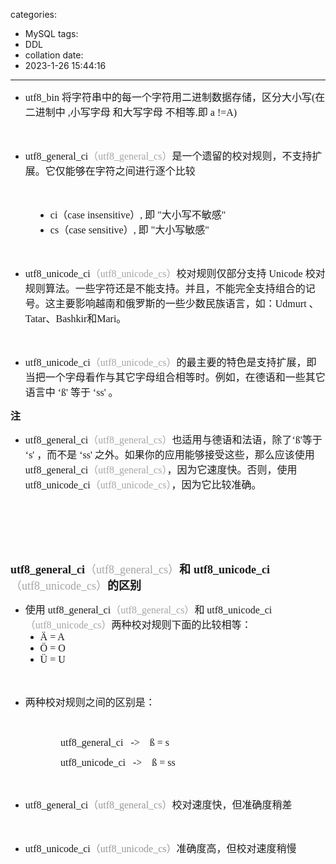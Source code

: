 categories:
- MySQL
tags:
- DDL
- collation
date:
- 2023-1-26 15:44:16
---

<ul style="list-style-type:disc">
    <li><span style="font-size:12.0pt"><span style="font-family:&quot;Comic Sans MS&quot;">utf8_bin</span></span> <span
            style="font-size:12.0pt"><span
                style="font-family:&quot;Microsoft YaHei UI&quot;">将字符串中的每一个字符用二进制数据存储，区分大小写</span></span><span
            style="font-size:12.0pt"><span style="font-family:&quot;Comic Sans MS&quot;">(</span></span><span
            style="font-size:12.0pt"><span style="font-family:&quot;Microsoft YaHei UI&quot;">在二进制中</span></span><span
            style="font-size:12.0pt"><span style="font-family:&quot;Comic Sans MS&quot;"> ,</span></span><span
            style="font-size:12.0pt"><span style="font-family:&quot;Microsoft YaHei UI&quot;">小写字母 和大写字母
                不相等</span></span><span style="font-size:12.0pt"><span
                style="font-family:&quot;Comic Sans MS&quot;">.</span></span><span style="font-size:12.0pt"><span
                style="font-family:&quot;Microsoft YaHei UI&quot;">即</span></span><span style="font-size:12.0pt"><span
                style="font-family:&quot;Comic Sans MS&quot;"> a !=A)</span></span></li>
</ul>
<p><span style="font-size:12.0pt"><span style="font-family:&quot;Comic Sans MS&quot;">&nbsp;</span></span></p>
<ul style="list-style-type:disc">
    <li><span style="font-size:12.0pt"><span
                style="font-family:&quot;Comic Sans MS&quot;">utf8_general_ci</span></span><span
            style="font-size:12.0pt"><span style="font-family:&quot;Microsoft YaHei UI&quot;"><span
                    style="color:#a5a5a5">（</span></span></span><span style="font-size:12.0pt"><span
                style="font-family:&quot;Comic Sans MS&quot;"><span
                    style="color:#a5a5a5">utf8_general_c</span></span></span><span style="font-size:12.0pt"><span
                style="font-family:&quot;Comic Sans MS&quot;"><span style="color:#a5a5a5">s</span></span></span><span
            style="font-size:12.0pt"><span style="font-family:&quot;Microsoft YaHei UI&quot;"><span
                    style="color:#a5a5a5">）</span></span></span><span style="font-size:12.0pt"><span
                style="font-family:&quot;Microsoft YaHei UI&quot;">是一个遗留的校对规则，不支持扩展。它仅能够在字符之间进行逐个比较</span></span></li>
</ul>
<p><span style="font-size:12.0pt"><span style="font-family:&quot;Comic Sans MS&quot;">&nbsp;</span></span></p>
<ul style="list-style-type: disc; margin-left: 40px;">
    <li><span style="font-size:12.0pt"><span style="font-family:&quot;Comic Sans MS&quot;">ci</span></span><span
            style="font-size:12.0pt"><span style="font-family:&quot;Microsoft YaHei UI&quot;">（</span></span><span
            style="font-size:12.0pt"><span style="font-family:&quot;Comic Sans MS&quot;">c</span></span><span
            style="font-size:12.0pt"><span style="font-family:&quot;Comic Sans MS&quot;">ase
                insensitive</span></span><span style="font-size:12.0pt"><span
                style="font-family:&quot;Microsoft YaHei UI&quot;">）</span></span><span style="font-size:12.0pt"><span
                style="font-family:&quot;Comic Sans MS&quot;">,</span></span> <span style="font-size:12.0pt"><span
                style="font-family:&quot;Microsoft YaHei UI&quot;">即</span></span><span style="font-size:12.0pt"><span
                style="font-family:&quot;Comic Sans MS&quot;"> "</span></span><span style="font-size:12.0pt"><span
                style="font-family:&quot;Microsoft YaHei UI&quot;">大小写不敏感</span></span><span
            style="font-size:12.0pt"><span style="font-family:&quot;Comic Sans MS&quot;">"</span></span></li>
    <li><span style="font-size:12.0pt"><span style="font-family:&quot;Comic Sans MS&quot;">cs</span></span><span
            style="font-size:12.0pt"><span style="font-family:&quot;Microsoft YaHei UI&quot;">（</span></span><span
            style="font-size:12.0pt"><span style="font-family:&quot;Comic Sans MS&quot;">c</span></span><span
            style="font-size:12.0pt"><span style="font-family:&quot;Comic Sans MS&quot;">ase
                sensitive</span></span><span style="font-size:12.0pt"><span
                style="font-family:&quot;Microsoft YaHei UI&quot;">）</span></span><span style="font-size:12.0pt"><span
                style="font-family:&quot;Comic Sans MS&quot;">,</span></span> <span style="font-size:12.0pt"><span
                style="font-family:&quot;Microsoft YaHei UI&quot;">即</span></span><span style="font-size:12.0pt"><span
                style="font-family:&quot;Comic Sans MS&quot;"> "</span></span><span style="font-size:12.0pt"><span
                style="font-family:&quot;Microsoft YaHei UI&quot;">大小写敏感</span></span><span
            style="font-size:12.0pt"><span style="font-family:&quot;Comic Sans MS&quot;">"</span></span></li>
</ul>
<p><span style="font-size:12.0pt"><span style="font-family:&quot;Comic Sans MS&quot;">&nbsp;</span></span></p>
<ul style="list-style-type:disc">
    <li><span style="font-size:12.0pt"><span
                style="font-family:&quot;Comic Sans MS&quot;">utf8_unicode_ci</span></span><span
            style="font-size:12.0pt"><span style="font-family:&quot;Microsoft YaHei UI&quot;"><span
                    style="color:#a5a5a5">（</span></span></span><span style="font-size:12.0pt"><span
                style="font-family:&quot;Comic Sans MS&quot;"><span
                    style="color:#a5a5a5">utf8_unicode_c</span></span></span><span style="font-size:12.0pt"><span
                style="font-family:&quot;Comic Sans MS&quot;"><span style="color:#a5a5a5">s</span></span></span><span
            style="font-size:12.0pt"><span style="font-family:&quot;Microsoft YaHei UI&quot;"><span
                    style="color:#a5a5a5">）</span></span></span><span style="font-size:12.0pt"><span
                style="font-family:&quot;Microsoft YaHei UI&quot;">校对规则仅部分⽀持</span></span> <span
            style="font-size:12.0pt"><span style="font-family:&quot;Comic Sans MS&quot;">Unicode</span></span> <span
            style="font-size:12.0pt"><span
                style="font-family:&quot;Microsoft YaHei UI&quot;">校对规则算法。⼀些字符还是不能⽀持。并且，不能完全⽀持组合的记号。这主要影响越南和俄罗斯的⼀些少数民族语⾔，如：</span></span><span
            style="font-size:12.0pt"><span style="font-family:&quot;Comic Sans MS&quot;">Udmurt </span></span><span
            style="font-size:12.0pt"><span style="font-family:&quot;Microsoft YaHei UI&quot;">、</span></span><span
            style="font-size:12.0pt"><span style="font-family:&quot;Comic Sans MS&quot;">Tatar</span></span><span
            style="font-size:12.0pt"><span style="font-family:&quot;Microsoft YaHei UI&quot;">、</span></span><span
            style="font-size:12.0pt"><span style="font-family:&quot;Comic Sans MS&quot;">Bashkir</span></span><span
            style="font-size:12.0pt"><span style="font-family:&quot;Microsoft YaHei UI&quot;">和</span></span><span
            style="font-size:12.0pt"><span style="font-family:&quot;Comic Sans MS&quot;">Mari</span></span><span
            style="font-size:12.0pt"><span style="font-family:&quot;Microsoft YaHei UI&quot;">。</span></span></li>
</ul>
<p><span style="font-size:12.0pt"><span style="font-family:&quot;Comic Sans MS&quot;">&nbsp;</span></span></p>
<ul style="list-style-type:disc">
    <li><span style="font-size:12.0pt"><span
                style="font-family:&quot;Comic Sans MS&quot;">utf8_unicode_ci</span></span><span
            style="font-size:12.0pt"><span style="font-family:&quot;Microsoft YaHei UI&quot;"><span
                    style="color:#a5a5a5">（</span></span></span><span style="font-size:12.0pt"><span
                style="font-family:&quot;Comic Sans MS&quot;"><span
                    style="color:#a5a5a5">utf8_unicode_c</span></span></span><span style="font-size:12.0pt"><span
                style="font-family:&quot;Comic Sans MS&quot;"><span style="color:#a5a5a5">s</span></span></span><span
            style="font-size:12.0pt"><span style="font-family:&quot;Microsoft YaHei UI&quot;"><span
                    style="color:#a5a5a5">）</span></span></span><span style="font-size:12.0pt"><span
                style="font-family:&quot;Microsoft YaHei UI&quot;">的最主要的特⾊是⽀持扩展，即当把⼀个字母看作与其它字母组合相等时。例如，在德语和⼀些其它语⾔中</span></span>
        <span style="font-size:12.0pt"><span style="font-family:&quot;Comic Sans MS&quot;">‘ß'</span></span> <span
            style="font-size:12.0pt"><span style="font-family:&quot;Microsoft YaHei UI&quot;">等于</span></span> <span
            style="font-size:12.0pt"><span style="font-family:&quot;Comic Sans MS&quot;">‘ss'</span></span> <span
            style="font-size:12.0pt"><span style="font-family:&quot;Microsoft YaHei UI&quot;">。</span></span></li>
</ul>
<p><span style="font-size:12.0pt"><span
            style="font-family:&quot;Microsoft YaHei UI&quot;"><strong>注</strong></span></span></p>
<ul style="list-style-type:disc">
    <li><span style="font-size:12.0pt"><span
                style="font-family:&quot;Comic Sans MS&quot;">utf8_general_ci</span></span><span
            style="font-size:12.0pt"><span style="font-family:&quot;Microsoft YaHei UI&quot;"><span
                    style="color:#a5a5a5">（</span></span></span><span style="font-size:12.0pt"><span
                style="font-family:&quot;Comic Sans MS&quot;"><span
                    style="color:#a5a5a5">utf8_general_c</span></span></span><span style="font-size:12.0pt"><span
                style="font-family:&quot;Comic Sans MS&quot;"><span style="color:#a5a5a5">s</span></span></span><span
            style="font-size:12.0pt"><span style="font-family:&quot;Microsoft YaHei UI&quot;"><span
                    style="color:#a5a5a5">）</span></span></span><span style="font-size:12.0pt"><span
                style="font-family:&quot;Microsoft YaHei UI&quot;">也适用与德语和法语，除了</span></span><span
            style="font-size:12.0pt"><span style="font-family:&quot;Comic Sans MS&quot;">‘ß'</span></span><span
            style="font-size:12.0pt"><span style="font-family:&quot;Microsoft YaHei UI&quot;">等于</span></span> <span
            style="font-size:12.0pt"><span style="font-family:&quot;Comic Sans MS&quot;">‘s'</span></span> <span
            style="font-size:12.0pt"><span style="font-family:&quot;Microsoft YaHei UI&quot;">，而不是</span></span> <span
            style="font-size:12.0pt"><span style="font-family:&quot;Comic Sans MS&quot;">‘ss'</span></span> <span
            style="font-size:12.0pt"><span
                style="font-family:&quot;Microsoft YaHei UI&quot;">之外。如果你的应用能够接受这些，那么应该使用</span></span> <span
            style="font-size:12.0pt"><span
                style="font-family:&quot;Comic Sans MS&quot;">utf8_general_ci</span></span><span
            style="font-size:12.0pt"><span style="font-family:&quot;Microsoft YaHei UI&quot;"><span
                    style="color:#a5a5a5">（</span></span></span><span style="font-size:12.0pt"><span
                style="font-family:&quot;Comic Sans MS&quot;"><span
                    style="color:#a5a5a5">utf8_general_c</span></span></span><span style="font-size:12.0pt"><span
                style="font-family:&quot;Comic Sans MS&quot;"><span style="color:#a5a5a5">s</span></span></span><span
            style="font-size:12.0pt"><span style="font-family:&quot;Microsoft YaHei UI&quot;"><span
                    style="color:#a5a5a5">）</span></span></span><span style="font-size:12.0pt"><span
                style="font-family:&quot;Microsoft YaHei UI&quot;">，因为它速度快。否则，使用</span></span> <span
            style="font-size:12.0pt"><span
                style="font-family:&quot;Comic Sans MS&quot;">utf8_unicode_ci</span></span><span
            style="font-size:12.0pt"><span style="font-family:&quot;Microsoft YaHei UI&quot;"><span
                    style="color:#a5a5a5">（</span></span></span><span style="font-size:12.0pt"><span
                style="font-family:&quot;Comic Sans MS&quot;"><span
                    style="color:#a5a5a5">utf8_unicode_c</span></span></span><span style="font-size:12.0pt"><span
                style="font-family:&quot;Comic Sans MS&quot;"><span style="color:#a5a5a5">s</span></span></span><span
            style="font-size:12.0pt"><span style="font-family:&quot;Microsoft YaHei UI&quot;"><span
                    style="color:#a5a5a5">）</span></span></span><span style="font-size:12.0pt"><span
                style="font-family:&quot;Microsoft YaHei UI&quot;">，因为它比较准确。</span></span></li>
</ul>
<p><span style="font-size:12.0pt"><span style="font-family:&quot;Comic Sans MS&quot;">&nbsp;</span></span></p>
<p><span style="font-size:12.0pt"><span style="font-family:&quot;Comic Sans MS&quot;">&nbsp;</span></span></p>
<p><span style="font-size:12.0pt"><span style="font-family:&quot;Comic Sans MS&quot;">&nbsp;</span></span></p>
<p><span style="font-size:13.5pt"><strong><span
                style="font-family:&quot;Comic Sans MS&quot;">utf8_general_ci</span></strong><span
            style="font-family:&quot;Microsoft YaHei UI&quot;"><span style="color:#a5a5a5">（</span></span><span
            style="font-family:&quot;Comic Sans MS&quot;"><span style="color:#a5a5a5">utf8_general_c</span></span><span
            style="font-family:&quot;Comic Sans MS&quot;"><span style="color:#a5a5a5">s</span></span><span
            style="font-family:&quot;Microsoft YaHei UI&quot;"><span style="color:#a5a5a5">）</span></span><strong><span
                style="font-family:&quot;Microsoft YaHei UI&quot;">和</span></strong> <strong><span
                style="font-family:&quot;Comic Sans MS&quot;">utf8_unicode_ci</span></strong><span
            style="font-family:&quot;Microsoft YaHei UI&quot;"><span style="color:#a5a5a5">（</span></span><span
            style="font-family:&quot;Comic Sans MS&quot;"><span style="color:#a5a5a5">utf8_unicode_c</span></span><span
            style="font-family:&quot;Comic Sans MS&quot;"><span style="color:#a5a5a5">s</span></span><span
            style="font-family:&quot;Microsoft YaHei UI&quot;"><span style="color:#a5a5a5">）</span></span><strong><span
                style="font-family:&quot;Microsoft YaHei UI&quot;">的区别</span></strong></span></p>
<ul style="list-style-type:disc">
    <li><span style="font-size:12.0pt"><span style="font-family:&quot;Microsoft YaHei UI&quot;">使用</span></span> <span
            style="font-size:12.0pt"><span
                style="font-family:&quot;Comic Sans MS&quot;">utf8_general_ci</span></span><span
            style="font-size:12.0pt"><span style="font-family:&quot;Microsoft YaHei UI&quot;"><span
                    style="color:#a5a5a5">（</span></span></span><span style="font-size:12.0pt"><span
                style="font-family:&quot;Comic Sans MS&quot;"><span
                    style="color:#a5a5a5">utf8_general_c</span></span></span><span style="font-size:12.0pt"><span
                style="font-family:&quot;Comic Sans MS&quot;"><span style="color:#a5a5a5">s</span></span></span><span
            style="font-size:12.0pt"><span style="font-family:&quot;Microsoft YaHei UI&quot;"><span
                    style="color:#a5a5a5">）</span></span></span><span style="font-size:12.0pt"><span
                style="font-family:&quot;Microsoft YaHei UI&quot;">和</span></span> <span style="font-size:12.0pt"><span
                style="font-family:&quot;Comic Sans MS&quot;">utf8_unicode_ci</span></span><span
            style="font-size:12.0pt"><span style="font-family:&quot;Microsoft YaHei UI&quot;"><span
                    style="color:#a5a5a5">（</span></span></span><span style="font-size:12.0pt"><span
                style="font-family:&quot;Comic Sans MS&quot;"><span
                    style="color:#a5a5a5">utf8_unicode_c</span></span></span><span style="font-size:12.0pt"><span
                style="font-family:&quot;Comic Sans MS&quot;"><span style="color:#a5a5a5">s</span></span></span><span
            style="font-size:12.0pt"><span style="font-family:&quot;Microsoft YaHei UI&quot;"><span
                    style="color:#a5a5a5">）</span></span></span><span style="font-size:12.0pt"><span
                style="font-family:&quot;Microsoft YaHei UI&quot;">两种校对规则下面的比较相等：</span></span>
        <ul style="list-style-type:disc">
            <li><span style="font-size:12.0pt"><span style="font-family:&quot;Comic Sans MS&quot;">Ä = A</span></span>
            </li>
            <li><span style="font-size:12.0pt"><span style="font-family:&quot;Comic Sans MS&quot;">Ö = O</span></span>
            </li>
            <li><span style="font-size:12.0pt"><span style="font-family:&quot;Comic Sans MS&quot;">Ü = U</span></span>
            </li>
        </ul>
    </li>
</ul>
<p><span style="font-size:12.0pt"><span style="font-family:&quot;Comic Sans MS&quot;">&nbsp;</span></span></p>
<ul style="list-style-type:disc">
    <li><span style="font-size:12.0pt"><span
                style="font-family:&quot;Microsoft YaHei UI&quot;">两种校对规则之间的区别是：</span></span></li>
</ul>
<p><span style="font-size:12.0pt"><span style="font-family:&quot;Microsoft YaHei UI&quot;"></span></span><br></p>
<p style="margin-left: 80px;"><span style="font-size:12.0pt"><span
            style="font-family:&quot;Microsoft YaHei UI&quot;"></span><span
            style="font-family:&quot;Comic Sans MS&quot;">utf8_general_ci&nbsp; &nbsp;-&gt;&nbsp; &nbsp;&nbsp;ß =
            s</span></span><br></p>
<p style="margin-left: 80px;"><span style="font-size:12.0pt"><span
            style="font-family:&quot;Comic Sans MS&quot;">utf8_unicode_ci&nbsp; &nbsp;-&gt;&nbsp; &nbsp;&nbsp;ß =
            ss</span></span><br></p>
<p style="margin-left: 80px;"><span style="font-size:12.0pt"><span
            style="font-family:&quot;Microsoft YaHei UI&quot;"></span></span></p>
<p style="margin-left: 40px;"></p>
<p><br></p>
<ul style="list-style-type:disc">
    <li><span style="font-size:12.0pt"><span
                style="font-family:&quot;Comic Sans MS&quot;">utf8_general_ci</span></span><span
            style="font-size:12.0pt"><span style="font-family:&quot;Microsoft YaHei UI&quot;"><span
                    style="color:#979797">（</span></span></span><span style="font-size:12.0pt"><span
                style="font-family:&quot;Comic Sans MS&quot;"><span
                    style="color:#979797">utf8_general_c</span></span></span><span style="font-size:12.0pt"><span
                style="font-family:&quot;Comic Sans MS&quot;"><span style="color:#979797">s</span></span></span><span
            style="font-size:12.0pt"><span style="font-family:&quot;Microsoft YaHei UI&quot;"><span
                    style="color:#979797">）</span></span></span><span style="font-size:12.0pt"><span
                style="font-family:&quot;Microsoft YaHei UI&quot;">校对速度快，但准确度稍差</span></span></li>
</ul>
<p><span style="font-size:12.0pt"><span style="font-family:&quot;Microsoft YaHei UI&quot;">&nbsp;</span></span></p>
<ul style="list-style-type:disc">
    <li><span style="font-size:12.0pt"><span
                style="font-family:&quot;Comic Sans MS&quot;">utf8_unicode_ci</span></span><span
            style="font-size:12.0pt"><span style="font-family:&quot;Microsoft YaHei UI&quot;"><span
                    style="color:#979797">（</span></span></span><span style="font-size:12.0pt"><span
                style="font-family:&quot;Comic Sans MS&quot;"><span
                    style="color:#979797">utf8_unicode_c</span></span></span><span style="font-size:12.0pt"><span
                style="font-family:&quot;Comic Sans MS&quot;"><span style="color:#979797">s</span></span></span><span
            style="font-size:12.0pt"><span style="font-family:&quot;Microsoft YaHei UI&quot;"><span
                    style="color:#979797">）</span></span></span><span style="font-size:12.0pt"><span
                style="font-family:&quot;Microsoft YaHei UI&quot;">准确度高，但校对速度稍慢</span></span></li>
</ul>